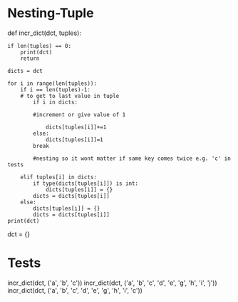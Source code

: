 # Nesting-Tuple
def incr_dict(dct, tuples):

    if len(tuples) == 0:
        print(dct) 
        return

    dicts = dct

    for i in range(len(tuples)):
        if i == len(tuples)-1:
        # to get to last value in tuple
            if i in dicts:

            #increment or give value of 1

                dicts[tuples[i]]+=1
            else:
                dicts[tuples[i]]=1
            break

            #nesting so it wont matter if same key comes twice e.g. 'c' in tests

        elif tuples[i] in dicts:
            if type(dicts[tuples[i]]) is int:
                dicts[tuples[i]] = {}
            dicts = dicts[tuples[i]]
        else:
            dicts[tuples[i]] = {}
            dicts = dicts[tuples[i]]
    print(dct)
    
dct = {}

# Tests
incr_dict(dct, ('a', 'b', 'c'))
incr_dict(dct, ('a', 'b', 'c', 'd', 'e', 'g', 'h', 'i', 'j'))
incr_dict(dct, ('a', 'b', 'c', 'd', 'e', 'g', 'h', 'i', 'c'))
